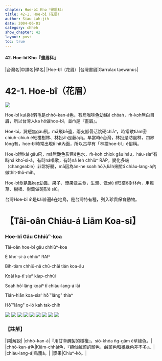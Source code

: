 ```yaml
---
chapter: Hoe-bî Kho『畫眉科』
title: 42-1. Hoe-bî（花眉）
author: Siau Lah-jih
date: 2004-06-01    
category: chheh
show_chapter: 42
layout: post
toc: true
---
```


#### 42. Hoe-bî Kho『畫眉科』


|台灣名|中譯名|學名|
|Hoe-bî（花眉）|台灣畫眉|Garrulax taewanus|


# 42-1. Hoe-bî（花眉）

![](../too5/42/42-1-10.Hoe-bî.jpg)


Hoe-bî kui身ê羽毛是chhó-kan-á色，有烏咖啡色幼條á cho̍ah，m̄-koh無白目眉，所以台灣人ka hō做hoe-bî，並m̄是『畫眉』。

Hoe-bî，翼短無gâu飛，mā飛bē遠，兩支腳骨活跳硬chiāⁿ，時常歇tiàm密chiuh-chiuh ê細欉樹林、林投a̍h是藤á內。早當時ê台灣，林投是防風林，四界lóng有，hoe-bî時常出現tī hit內面，所以古早有「林投hoe-bî」ê俗稱。

Hoe-bî無kài gâu飛，mā無艷色影目ê色水，m̄-koh chiok gâu háu，háu-siaⁿ有時ná kho͘-si-á，有時ná唱歌，有時ná leh chhiùⁿ RAP，變化多端（changeable）非常好聽，mā因為án-ne soah hō͘人lia̍h來關tī chiáu-lang-á內做thit-thô-mi̍h。

Hoe-bî食昆蟲kap幼蟲、果子、漿果做主食，生湠、做siū tī旺欉ê樹林內，用雜草、樹根、樹葉做碗形ê siū。

台灣Hoe-bî m̄是kài普遍ê在地鳥，是台灣特有種，列入珍貴保育動物。




# 【Tâi-oân Chiáu-á Liām Koa-si】

### **Hoe-bî Gâu Chhiùⁿ-koa**


Tâi-oân hoe-bî gâu chhiùⁿ-koa

Ē kho͘-si-á chhiùⁿ RAP

Bih-tiàm chhiū-nâ chū-chāi tián koa-âu

Koài ka-tī siuⁿ kia̍p-chhùi

Soah hō͘-lâng koaiⁿ tī chiáu-lang-á lāi

Tián-hiān koa-siaⁿ hō͘ "lâng" thiaⁿ

Hō͘ "lâng" o-ló kah tak-chi̍h



![](../too5/42/42-1-9.Hoe-bî.jpg)
![](../too5/42/42-1-1.Hoe-bî.jpg)
![](../too5/42/42-1-8.Hoe-bî.jpg)
![](../too5/42/42-1-7.Hoe-bî.jpg)
![](../too5/42/42-1-2.Hoe-bî.jpg)
![](../too5/42/42-1-3.Hoe-bî.jpg)
![](../too5/42/42-1-4.Hoe-bî.jpg)
![](../too5/42/42-1-5.Hoe-bî.jpg)
![](../too5/42/42-1-6.Hoe-bî.jpg)



### 【註解】

|詞|解說|
|chhó-kan-á|『用甘草醃製的橄欖』，sió-khóa n̂g-gâm ê草綠色。|
|chhó-kan-á色|Kiâm-chhài色，『類似鹹菜的顏色，鹹菜色和墨綠色差不多』。|
|chiáu-lang-á|鳥籠á。|
|漿果|Chiuⁿ-kó。|




